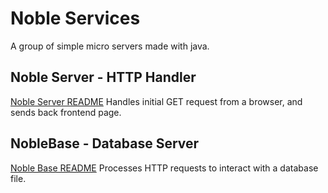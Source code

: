 # Noble Services
A group of simple micro servers made with java.

## Noble Server - HTTP Handler
[Noble Server README](NobleServer/README.md)
Handles initial GET request from a browser, and sends back frontend page.

## NobleBase - Database Server
[Noble Base README](NobleBase/README.md)
Processes HTTP requests to interact with a database file.
